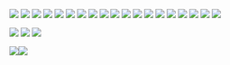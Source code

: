 [![](https://img.shields.io/badge/R-276DC3?style=for-the-badge&logo=r&logoColor=white)](https://github.com/Shall-We-Dance)
[![](https://img.shields.io/badge/Python-3776AB?style=for-the-badge&logo=python&logoColor=white)](https://github.com/Shall-We-Dance)
[![](https://img.shields.io/badge/Flask-ffffff?style=for-the-badge&logo=flask&logoColor=black)]()
[![](https://img.shields.io/badge/HTML-E34F26?style=for-the-badge&logo=html5&logoColor=white)]()
[![](https://img.shields.io/badge/CSS-1572B6?style=for-the-badge&logo=css3&logoColor=white)]()
[![](https://img.shields.io/badge/Shell-4EAA25?style=for-the-badge&logo=gnu-bash&logoColor=white)]()
[![](https://img.shields.io/badge/Markdown-000000?style=for-the-badge&logo=markdown&logoColor=white)]()
[![](https://img.shields.io/badge/Docker-2CA5E0?style=for-the-badge&logo=docker&logoColor=white)]()
[![](https://img.shields.io/badge/Conda-342B029?&style=for-the-badge&logo=anaconda&logoColor=white)]()
[![](https://img.shields.io/badge/VS%20Code-0078D4?style=for-the-badge&logo=visual%20studio%20code&logoColor=white)]()
[![](https://img.shields.io/badge/AI-FF9A00?&style=for-the-badge&logo=Adobe%20Illustrator&logoColor=white)]()
[![](https://img.shields.io/badge/Jellyfin-00A4DC?&style=for-the-badge&logo=Jellyfin&logoColor=white)]()
[![](https://img.shields.io/badge/Cloudflare-F38020?&style=for-the-badge&logo=Cloudflare&logoColor=white)]()
[![](https://img.shields.io/badge/Ubuntu-E95420?style=for-the-badge&logo=ubuntu&logoColor=white)]()
[![](https://img.shields.io/badge/mac%20os-000000?style=for-the-badge&logo=apple&logoColor=white)]()
[![](https://img.shields.io/badge/Windows-0067B8?style=for-the-badge&logo=windows&logoColor=white)]()
[![](https://img.shields.io/badge/Raspberry%20Pi-A22846?style=for-the-badge&logo=Raspberry%20Pi&logoColor=white)]()
[![](https://img.shields.io/badge/OpenWrt-00B5E2?style=for-the-badge&logo=OpenWrt&logoColor=white)]()
[![](https://img.shields.io/badge/Google%20Scholar-4285F4?style=for-the-badge&logo=Google%20Scholar&logoColor=white)]()

[![](https://img.shields.io/badge/Minecraft-62B47A?style=for-the-badge&logo=Minecraft&logoColor=white)]()
[![](https://img.shields.io/badge/Bilibili-00A1D6?style=for-the-badge&logo=Bilibili&logoColor=white)]()
[![](https://img.shields.io/badge/Stean-000000?style=for-the-badge&logo=Steam&logoColor=white)]()

<img src="https://github-readme-stats.vercel.app/api?username=Shall-We-Dance&show_icons=true&hide=issues&icon_color=5B13EC&hide_border=true&title_color=5B13EC&text_color=555&count_private=true"><img src="https://github-readme-stats.vercel.app/api/top-langs/?username=Shall-We-Dance&hide=TeX&layout=compact&hide_border=true&title_color=5B13EC&text_color=555">


